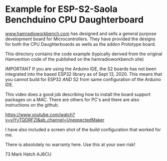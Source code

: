 # Example for ESP-S2-Saola Benchduino CPU Daughterboard
 
 
www.hamradioworkbench.com has designed and sells a general purpose development
board for Microcontrollers. They have provided the designs for both the CPU
Daughterboards as wells as the addon Prototype board.

This directory contains the code example (typically derived from the original 
Hamvention code of the published on the hamradioworkbench site)

*IMPORTANT*
If you are using the Arduino IDE, the S2 boards has not been integrated into the based
ESP32 library as of Sept 13, 2020. This means that you cannot build for ESP32 *AND* S2
from same configuration of the Arduino IDE.

This video does a good job describing how to install the board support packages
on a MAC. There are others for PC's and there are also instructions on the github.

https://www.youtube.com/watch?v=yiYyTQDRFZI&ab_channel=UnexpectedMaker

I have also included a screen shot of the build configuration that worked for me.



There is absolutely no warranty here. Use this at your own risk!



73
Mark Hatch
AJ6CU